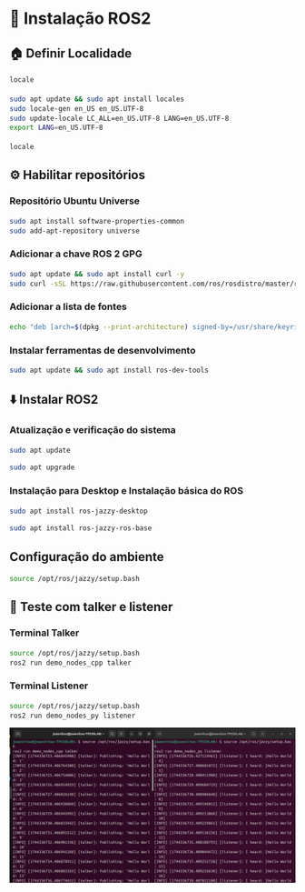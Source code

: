# 🤖 Instalação ROS2

## 🏠 Definir Localidade
```bash
locale 

sudo apt update && sudo apt install locales
sudo locale-gen en_US en_US.UTF-8
sudo update-locale LC_ALL=en_US.UTF-8 LANG=en_US.UTF-8
export LANG=en_US.UTF-8

locale  
```
## ⚙️ Habilitar repositórios

### Repositório Ubuntu Universe
```bash
sudo apt install software-properties-common
sudo add-apt-repository universe
```

### Adicionar a chave ROS 2 GPG
```bash
sudo apt update && sudo apt install curl -y
sudo curl -sSL https://raw.githubusercontent.com/ros/rosdistro/master/ros.key -o /usr/share/keyrings/ros-archive-keyring.gpg
```

### Adicionar a lista de fontes
```bash
echo "deb [arch=$(dpkg --print-architecture) signed-by=/usr/share/keyrings/ros-archive-keyring.gpg] http://packages.ros.org/ros2/ubuntu $(. /etc/os-release && echo $UBUNTU_CODENAME) main" | sudo tee /etc/apt/sources.list.d/ros2.list > /dev/null
```

### Instalar ferramentas de desenvolvimento
```bash
sudo apt update && sudo apt install ros-dev-tools
```

## ⬇️ Instalar ROS2

### Atualização e verificação do sistema
```bash
sudo apt update
```
```bash
sudo apt upgrade
```

### Instalação para Desktop e Instalação básica do ROS
```bash
sudo apt install ros-jazzy-desktop
```
```bash
sudo apt install ros-jazzy-ros-base
```

## Configuração do ambiente
```bash
source /opt/ros/jazzy/setup.bash
```

## 💬 Teste com talker e listener

### Terminal Talker
```bash
source /opt/ros/jazzy/setup.bash
ros2 run demo_nodes_cpp talker
```

### Terminal Listener
```bash
source /opt/ros/jazzy/setup.bash
ros2 run demo_nodes_py listener
```
![Teste ROS2](../ROS2/images/TesteROS2.png)